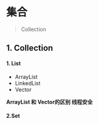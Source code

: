 # 集合

> Collection

## 1. Collection

#### 1. List

- ArrayList
- LinkedList
- Vector 

**ArrayList 和 Vector的区别 线程安全**

#### 2.Set

